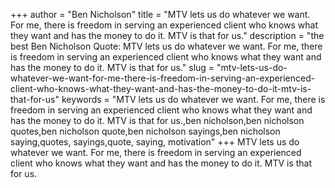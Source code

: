 +++
author = "Ben Nicholson"
title = "MTV lets us do whatever we want. For me, there is freedom in serving an experienced client who knows what they want and has the money to do it. MTV is that for us."
description = "the best Ben Nicholson Quote: MTV lets us do whatever we want. For me, there is freedom in serving an experienced client who knows what they want and has the money to do it. MTV is that for us."
slug = "mtv-lets-us-do-whatever-we-want-for-me-there-is-freedom-in-serving-an-experienced-client-who-knows-what-they-want-and-has-the-money-to-do-it-mtv-is-that-for-us"
keywords = "MTV lets us do whatever we want. For me, there is freedom in serving an experienced client who knows what they want and has the money to do it. MTV is that for us.,ben nicholson,ben nicholson quotes,ben nicholson quote,ben nicholson sayings,ben nicholson saying,quotes, sayings,quote, saying, motivation"
+++
MTV lets us do whatever we want. For me, there is freedom in serving an experienced client who knows what they want and has the money to do it. MTV is that for us.
